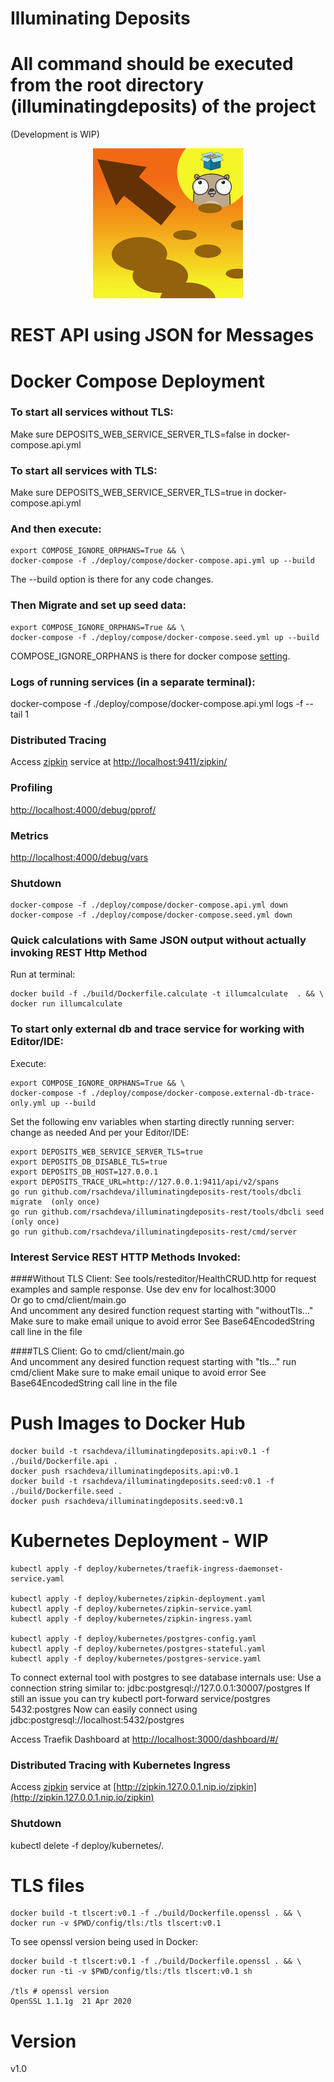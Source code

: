 # Illuminating Deposits
# All command should be executed from the root directory (illuminatingdeposits) of the project 
(Development is WIP)

<p align="center">
<img src="./logo.png" alt="Illuminating Deposits Project Logo" title="Illuminating Deposits Project Logo" />
</p>

# REST API using JSON for Messages
# Docker Compose Deployment
 
### To start all services without TLS:
Make sure DEPOSITS_WEB_SERVICE_SERVER_TLS=false in docker-compose.api.yml
### To start all services with TLS:
Make sure DEPOSITS_WEB_SERVICE_SERVER_TLS=true in docker-compose.api.yml
### And then execute:
```shell
export COMPOSE_IGNORE_ORPHANS=True && \
docker-compose -f ./deploy/compose/docker-compose.api.yml up --build
``` 

The --build option is there for any code changes.


### Then Migrate and set up seed data:
```shell
export COMPOSE_IGNORE_ORPHANS=True && \
docker-compose -f ./deploy/compose/docker-compose.seed.yml up --build
````

COMPOSE_IGNORE_ORPHANS is there for 
docker compose [setting](https://docs.docker.com/compose/reference/envvars/#compose_ignore_orphans).

### Logs of running services (in a separate terminal):
docker-compose -f ./deploy/compose/docker-compose.api.yml logs -f --tail 1  

### Distributed Tracing
Access [zipkin](https://zipkin.io/) service at [http://localhost:9411/zipkin/](http://localhost:9411/zipkin/)  

### Profiling
[http://localhost:4000/debug/pprof/](http://localhost:4000/debug/pprof/)

### Metrics
[http://localhost:4000/debug/vars](http://localhost:4000/debug/vars)  

### Shutdown 
```shell
docker-compose -f ./deploy/compose/docker-compose.api.yml down  
docker-compose -f ./deploy/compose/docker-compose.seed.yml down 
```

### Quick calculations with Same JSON output without actually invoking REST Http Method
Run at terminal:

```shell
docker build -f ./build/Dockerfile.calculate -t illumcalculate  . && \
docker run illumcalculate 
```

### To start only external db and trace service for working with Editor/IDE:
Execute:
```shell
export COMPOSE_IGNORE_ORPHANS=True && \
docker-compose -f ./deploy/compose/docker-compose.external-db-trace-only.yml up --build
```

Set the following env variables when starting directly running server: change as needed
And per your Editor/IDE:
```shell
export DEPOSITS_WEB_SERVICE_SERVER_TLS=true
export DEPOSITS_DB_DISABLE_TLS=true
export DEPOSITS_DB_HOST=127.0.0.1
export DEPOSITS_TRACE_URL=http://127.0.0.1:9411/api/v2/spans
go run github.com/rsachdeva/illuminatingdeposits-rest/tools/dbcli migrate  (only once)
go run github.com/rsachdeva/illuminatingdeposits-rest/tools/dbcli seed     (only once)
go run github.com/rsachdeva/illuminatingdeposits-rest/cmd/server
```

### Interest Service REST HTTP Methods Invoked:

####Without TLS Client: 
See tools/resteditor/HealthCRUD.http for request examples and sample response.
Use dev env for localhost:3000  
Or go to cmd/client/main.go  
And uncomment any desired function request starting with "withoutTls..."
Make sure to make email unique to avoid error
See Base64EncodedString call line in the file

####TLS Client: 
Go to cmd/client/main.go  
And uncomment any desired function request starting with "tls..."
run cmd/client
Make sure to make email unique to avoid error
See Base64EncodedString call line in the file

# Push Images to Docker Hub
```shell
docker build -t rsachdeva/illuminatingdeposits.api:v0.1 -f ./build/Dockerfile.api .  
docker push rsachdeva/illuminatingdeposits.api:v0.1 
docker build -t rsachdeva/illuminatingdeposits.seed:v0.1 -f ./build/Dockerfile.seed .  
docker push rsachdeva/illuminatingdeposits.seed:v0.1  
``` 

# Kubernetes Deployment - WIP

```shell
kubectl apply -f deploy/kubernetes/traefik-ingress-daemonset-service.yaml 

kubectl apply -f deploy/kubernetes/zipkin-deployment.yaml   
kubectl apply -f deploy/kubernetes/zipkin-service.yaml   
kubectl apply -f deploy/kubernetes/zipkin-ingress.yaml  

kubectl apply -f deploy/kubernetes/postgres-config.yaml 
kubectl apply -f deploy/kubernetes/postgres-stateful.yaml  
kubectl apply -f deploy/kubernetes/postgres-service.yaml  
``` 

To connect external tool with postgres to see database internals use:
Use a connection string similar to:
jdbc:postgresql://127.0.0.1:30007/postgres
If still an issue you can try
kubectl port-forward service/postgres 5432:postgres
Now can easily connect using
jdbc:postgresql://localhost:5432/postgres

Access Traefik Dashboard at [http://localhost:3000/dashboard/#/](http://localhost:3000/dashboard/#/)   

### Distributed Tracing with Kubernetes Ingress

Access [zipkin](https://zipkin.io/) service at [http://zipkin.127.0.0.1.nip.io/zipkin](http://zipkin.127.0.0.1.nip.io/zipkin)

### Shutdown

kubectl delete -f deploy/kubernetes/.

# TLS files
```shell
docker build -t tlscert:v0.1 -f ./build/Dockerfile.openssl . && \
docker run -v $PWD/config/tls:/tls tlscert:v0.1
``` 

To see openssl version being used in Docker:
```shell
docker build -t tlscert:v0.1 -f ./build/Dockerfile.openssl . && \
docker run -ti -v $PWD/config/tls:/tls tlscert:v0.1 sh

/tls # openssl version
OpenSSL 1.1.1g  21 Apr 2020
```

# Version
v1.0
